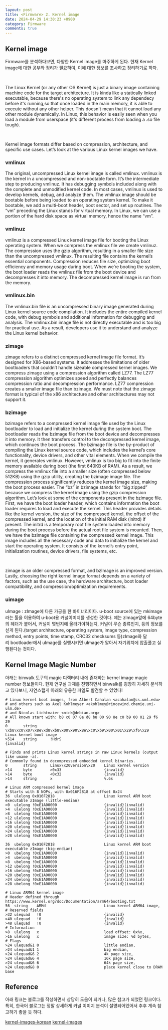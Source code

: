 ```yaml
---
layout: post
title: <Firmware> 2. Kernel image
date: 2024-04-29 14:30:23 +0900
category: Firmware
comments: true
---
```


## Kernel image

Firmware를 분석하다보면, 다양한 Kernel image를 마주하게 된다. 현재 Kernel image에 대한 공부와 정리가 필요하여, 이에 대한 정보를 조사하고 정리하기로 하자.

<br/>

The Linux Kernel (or any other OS Kernel) is just a binary image containing machine code for the target architecture. It is kinda like a statically linked executable, because there's no operating system to link any dependecy before it's running,so that once loaded in the main memory, it is able to execute without any other helper. This doesn't mean that it cannot load any other module dynamically. In Linux, this behavior is easily seen when you load a module from userspace (it's different process from loading a .so file tough).

<br/>

Kernel image formats differ based on compression, architecture, and specific use cases. Let’s look at the various Linux kernel images we have.


### vmlinux

The original, uncompressed Linux kernel image is called vmlinux. vmlinux is the kernel in a uncompressed and non-bootable form. It’s the intermediate step to producing vmlinuz. It has debugging symbols included along with the complete and unmodified kernel code.
In most cases, vmlinux is used to develop kernels, debug, and analyze them. The vmlinux image should be bootable before being loaded to an operating system kernel. To make it bootable, we add a multi-boot header, boot sector, and set up routines.
The “vm” preceding the Linux stands for virtual memory. In Linux, we can use a portion of the hard disk space as virtual memory, hence the name “vm”.

### vmlinuz

vmlinuz is a compressed Linux kernel image file for booting the Linux operating system. When we compress the vmlinux file we create vmlinuz. The compression uses the gzip algorithm, resulting in a smaller file size than the uncompressed vmlinux.
The resulting file contains the kernel’s essential components. Compression reduces file size, optimizing boot efficiency and memory usage during boot.
When we’re booting the system, the boot loader reads the vmlinuz file from the boot device and decompresses it into memory. The decompressed kernel image is run from the memory.

### vmlinux.bin

The vmlinux.bin file is an uncompressed binary image generated during Linux kernel source code compilation. It includes the entire compiled kernel code, with debug symbols and additional information for debugging and analysis.
The vmlinux.bin image file is not directly executable and is too big for practical use. As a result, developers use it to understand and analyze the Linux kernel behavior.

### zimage

zimage refers to a distinct compressed kernel image file format. It’s designed for X86-based systems. It addresses the limitations of older bootloaders that couldn’t handle sizeable compressed kernel images.
We compress zimage using a compression algorithm called LZ77. The LZ77 compression algorithm optimizes speed and perfectly balances compression ratio and decompression performance. LZ77 compression creates a smaller image file than bzimage.
We must note that the zimage format is typical of the x86 architecture and other architectures may not support it.

### bzimage

bzimage refers to a compressed kernel image file used by the Linux bootloader to load and initialize the kernel during the system boot. The bootloader reads the bzimage file from the boot device and decompresses it into memory. It then transfers control to the decompressed kernel image, which continues the boot process.
The bzimage file is the by-product of compiling the Linux kernel source code, which includes the kernel’s core functionality, device drivers, and other vital elements. When we compile the kernel, it generates vmlinux. However, vmlinux is too big to fit into the finite memory available during boot (the first 640KB of RAM). As a result, we compress the vmlinux file into a smaller size (often compressed below 512KB) using the gzip utility, creating the bzimage image file.
The compression process significantly reduces the kernel image size, making the boot process easier. The “bz” in bzimage stands for “big zipped” because we compress the kernel image using the gzip compression algorithm.
Let’s look at some of the components present in the bzimage file. First, we have the boot loader header, which contains information the boot loader requires to load and execute the kernel. This header provides details like the kernel version, the size of the compressed kernel, the offset of the compressed kernel, and the location of the initial RAM disk (initrd) if present.
The initrd is a temporary root file system loaded into memory during the boot process before the actual root file system is mounted.
Then, we have the bzimage file containing the compressed kernel image. This image includes all the necessary code and data to initialize the kernel and start the operating system. It consists of the kernel’s entry point, initialization routines, device drivers, file systems, etc.

<br/>

zimage is an older compressed format, and bzImage is an improved version.
Lastly, choosing the right kernel image format depends on a variety of factors, such as the use case, the hardware architecture, boot loader compatibility, and compression/optimization requirements.

### uimage

uImage : zImage에 다른 가공을 한 바이너리이다. u-boot source에 있는 mkimage라는 툴을 이용하여 u-boot용 커널이미지를 생성한 것이다. 얘는 zImage앞에 64byte의 헤더가 붙어서, 커널이 몇번지에 올라가야하는지, 커널이 무슨 종류인지, 등의 정보를 싣게 된다.(target architecture, operating system, image type, compression method, entry points, time stamp, CRC32 checksums 등)zImage와 달리 bootloader에서 uImage를 실행시키면 uImage가 알아서 자기위치에 압출풀고 실행된다는 것이다.

## Kernel Image Magic Number

아래는 binwalk 도구의 magic 디렉터리 내에 존재하는 kernel image magic number 정보들이다. 현재 연구실 과제를 진행하면서 binwalk를 굉장히 자세히 분석하고 있다보니, 자연스럽게 아래의 유용한 파일도 발견할 수 있었다!

```
# Linux kernel boot images, from Albert Cahalan <acahalan@cs.uml.edu>
# and others such as Axel Kohlmeyer <akohlmey@rincewind.chemie.uni-ulm.de>
# and Nicolas Lichtmaier <nick@debian.org>
# All known start with: b8 c0 07 8e d8 b8 00 90 8e c0 b9 00 01 29 f6 29
0       string      \xb8\xc0\x07\x8e\xd8\xb8\x00\x90\x8e\xc0\xb9\x00\x01\x29\xf6\x29    Linux kernel boot image
>514    string      !HdrS                                                               {invalid}

# Finds and prints Linux kernel strings in raw Linux kernels (output like uname -a).
# Commonly found in decompressed embedded kernel binaries.
0       string      Linux\x20version\x20    Linux kernel version
>14     byte        >0x33                   {invalid}
>14     byte        <0x32                   {invalid}
>14     string      x                       %.6s

# Linux ARM compressed kernel image
# Starts with 8 NOPs, with 0x016F2818 at offset 0x24
36  ulelong 0x016F2818                      Linux kernel ARM boot executable zImage (little-endian)
>0  ulelong !0xE1A00000                     {invalid}(invalid)
>4  ulelong !0xE1A00000                     {invalid}(invalid)
>8  ulelong !0xE1A00000                     {invalid}(invalid)
>12 ulelong !0xE1A00000                     {invalid}(invalid)
>16 ulelong !0xE1A00000                     {invalid}(invalid)
>20 ulelong !0xE1A00000                     {invalid}(invalid)
>24 ulelong !0xE1A00000                     {invalid}(invalid)
>28 ulelong !0xE1A00000                     {invalid}(invalid)

36  ubelong 0x016F2818                      Linux kernel ARM boot executable zImage (big-endian)
>0  ubelong !0xE1A00000                     {invalid}(invalid)
>4  ubelong !0xE1A00000                     {invalid}(invalid)
>8  ubelong !0xE1A00000                     {invalid}(invalid)
>12 ubelong !0xE1A00000                     {invalid}(invalid)
>16 ubelong !0xE1A00000                     {invalid}(invalid)
>20 ubelong !0xE1A00000                     {invalid}(invalid)
>24 ubelong !0xE1A00000                     {invalid}(invalid)
>28 ubelong !0xE1A00000                     {invalid}(invalid)

# Linux ARM64 kernel image
# Header defined through https://www.kernel.org/doc/Documentation/arm64/booting.txt
56  string    ARMd                          Linux kernel ARM64 image,
# Reserved fields
>32 ulequad   !0                            {invalid}
>40 ulequad   !0                            {invalid}
>48 ulequad   !0                            {invalid}
# Information
>8  ulelong   x                             load offset: 0x%x,
>16 ulelong   x                             image size: %d bytes,
# Flags
>24 ulequad&1 0                             little endian,
>24 ulequad&1 1                             big endian,
>24 ulequad&6 2                             4k page size,
>24 ulequad&6 4                             16k page size,
>24 ulequad&6 6                             64k page size,
>24 ulequad&8 0                             place kernel close to DRAM base
```

## Reference

아래 링크는 블로그를 작성하면서 상당히 도움이 되거나, 많은 참고가 되었던 링크이다. 특히, 한국어 블로그는 정말 상세하게 커널 이미지 분석이 설명되어있어서 추후 계속 참고하기 좋을 듯 하다.

[kernel-images-korean](http://jake.dothome.co.kr/image1/)
[kernel-images](https://www.baeldung.com/linux/kernel-images)